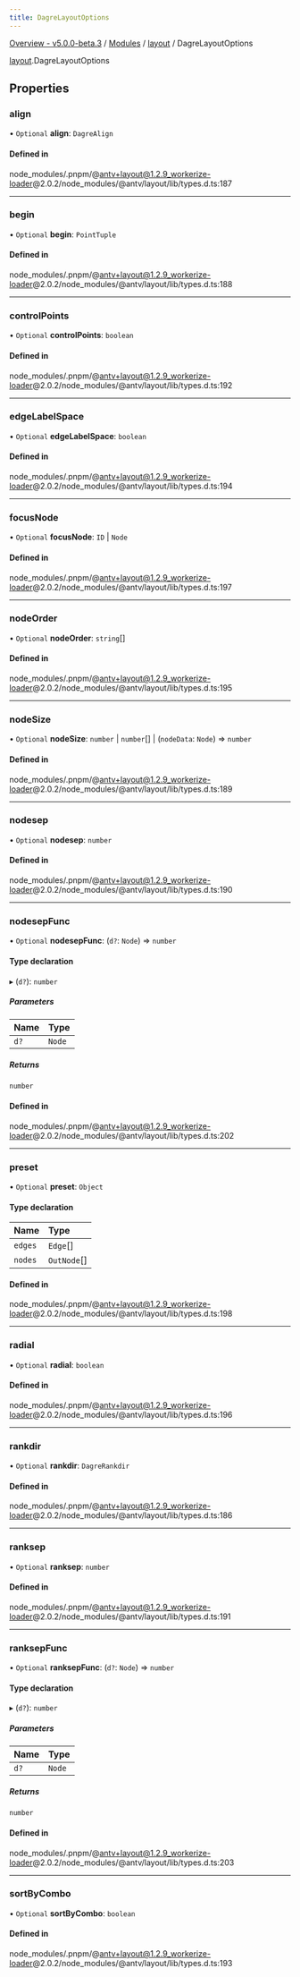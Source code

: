 ```yaml
---
title: DagreLayoutOptions
---
```


[Overview - v5.0.0-beta.3](../../README.en.md) / [Modules](../../modules.en.md) / [layout](../../modules/layout.en.md) / DagreLayoutOptions

[layout](../../modules/layout.en.md).DagreLayoutOptions

## Properties

### align

• `Optional` **align**: `DagreAlign`

#### Defined in

node_modules/.pnpm/@antv+layout@1.2.9_workerize-loader@2.0.2/node_modules/@antv/layout/lib/types.d.ts:187

---

### begin

• `Optional` **begin**: `PointTuple`

#### Defined in

node_modules/.pnpm/@antv+layout@1.2.9_workerize-loader@2.0.2/node_modules/@antv/layout/lib/types.d.ts:188

---

### controlPoints

• `Optional` **controlPoints**: `boolean`

#### Defined in

node_modules/.pnpm/@antv+layout@1.2.9_workerize-loader@2.0.2/node_modules/@antv/layout/lib/types.d.ts:192

---

### edgeLabelSpace

• `Optional` **edgeLabelSpace**: `boolean`

#### Defined in

node_modules/.pnpm/@antv+layout@1.2.9_workerize-loader@2.0.2/node_modules/@antv/layout/lib/types.d.ts:194

---

### focusNode

• `Optional` **focusNode**: `ID` \| `Node`

#### Defined in

node_modules/.pnpm/@antv+layout@1.2.9_workerize-loader@2.0.2/node_modules/@antv/layout/lib/types.d.ts:197

---

### nodeOrder

• `Optional` **nodeOrder**: `string`[]

#### Defined in

node_modules/.pnpm/@antv+layout@1.2.9_workerize-loader@2.0.2/node_modules/@antv/layout/lib/types.d.ts:195

---

### nodeSize

• `Optional` **nodeSize**: `number` \| `number`[] \| (`nodeData`: `Node`) => `number`

#### Defined in

node_modules/.pnpm/@antv+layout@1.2.9_workerize-loader@2.0.2/node_modules/@antv/layout/lib/types.d.ts:189

---

### nodesep

• `Optional` **nodesep**: `number`

#### Defined in

node_modules/.pnpm/@antv+layout@1.2.9_workerize-loader@2.0.2/node_modules/@antv/layout/lib/types.d.ts:190

---

### nodesepFunc

• `Optional` **nodesepFunc**: (`d?`: `Node`) => `number`

#### Type declaration

▸ (`d?`): `number`

##### Parameters

| Name | Type   |
| :--- | :----- |
| `d?` | `Node` |

##### Returns

`number`

#### Defined in

node_modules/.pnpm/@antv+layout@1.2.9_workerize-loader@2.0.2/node_modules/@antv/layout/lib/types.d.ts:202

---

### preset

• `Optional` **preset**: `Object`

#### Type declaration

| Name    | Type        |
| :------ | :---------- |
| `edges` | `Edge`[]    |
| `nodes` | `OutNode`[] |

#### Defined in

node_modules/.pnpm/@antv+layout@1.2.9_workerize-loader@2.0.2/node_modules/@antv/layout/lib/types.d.ts:198

---

### radial

• `Optional` **radial**: `boolean`

#### Defined in

node_modules/.pnpm/@antv+layout@1.2.9_workerize-loader@2.0.2/node_modules/@antv/layout/lib/types.d.ts:196

---

### rankdir

• `Optional` **rankdir**: `DagreRankdir`

#### Defined in

node_modules/.pnpm/@antv+layout@1.2.9_workerize-loader@2.0.2/node_modules/@antv/layout/lib/types.d.ts:186

---

### ranksep

• `Optional` **ranksep**: `number`

#### Defined in

node_modules/.pnpm/@antv+layout@1.2.9_workerize-loader@2.0.2/node_modules/@antv/layout/lib/types.d.ts:191

---

### ranksepFunc

• `Optional` **ranksepFunc**: (`d?`: `Node`) => `number`

#### Type declaration

▸ (`d?`): `number`

##### Parameters

| Name | Type   |
| :--- | :----- |
| `d?` | `Node` |

##### Returns

`number`

#### Defined in

node_modules/.pnpm/@antv+layout@1.2.9_workerize-loader@2.0.2/node_modules/@antv/layout/lib/types.d.ts:203

---

### sortByCombo

• `Optional` **sortByCombo**: `boolean`

#### Defined in

node_modules/.pnpm/@antv+layout@1.2.9_workerize-loader@2.0.2/node_modules/@antv/layout/lib/types.d.ts:193
